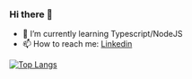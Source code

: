 ### Hi there 👋

<!--
**Konstructa/Konstructa** is a ✨ _special_ ✨ repository because its `README.md` (this file) appears on your GitHub profile.

Here are some ideas to get you started:

- 🔭 I’m currently working on ...
- 🌱 I’m currently learning ...
- 👯 I’m looking to collaborate on ...
- 🤔 I’m looking for help with ...
- 💬 Ask me about ...
- 📫 How to reach me: ...
- 😄 Pronouns: ...
- ⚡ Fun fact: ...
-->


- 🌱 I’m currently learning Typescript/NodeJS
-  📫 How to reach me: [Linkedin](https://www.linkedin.com/in/milena-limoeiro-51739b210/)



[![Top Langs](https://github-readme-stats.vercel.app/api/top-langs/?username=Konstructa&layout=compact&show_icons=true&theme=radical&langs_count=3&hide=dart,cmake)](https://github.com/Konstructa/github-readme-stats) 
